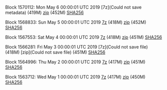 Block 1570112: Mon May  6 00:00:01 UTC 2019 [7z](Could not save metadata) (419M) [zip](https://transfer.sh/brnKj/bootstrap.dat.20190506.zip) (452M) [SHA256](https://transfer.sh/dEYPa/sha256.txt)

Block 1568833: Sun May  5 00:00:01 UTC 2019 [7z](https://transfer.sh/LdlEc/bootstrap.dat.20190505.7z) (418M) [zip](https://transfer.sh/spQs3/bootstrap.dat.20190505.zip) (452M) [SHA256](https://transfer.sh/wEjM0/sha256.txt)

Block 1567553: Sat May  4 00:00:01 UTC 2019 [7z](https://transfer.sh/tAeVn/bootstrap.dat.20190504.7z) (418M) [zip](https://transfer.sh/hndEJ/bootstrap.dat.20190504.zip) (451M) [SHA256](https://transfer.sh/RFAhV/sha256.txt)

Block 1566281: Fri May  3 00:00:01 UTC 2019 [7z](Could not save file) (418M) [zip](Could not save file) (451M) [SHA256](https://transfer.sh/DNtKE/sha256.txt)

Block 1564996: Thu May  2 00:00:01 UTC 2019 [7z]() (417M) [zip]() (451M) [SHA256]()

Block 1563712: Wed May  1 00:00:01 UTC 2019 [7z](https://transfer.sh/11Xjb6/bootstrap.dat.20190501.7z) (417M) [zip](https://transfer.sh/waB3M/bootstrap.dat.20190501.zip) (450M) [SHA256](https://transfer.sh/StrjB/sha256.txt)
